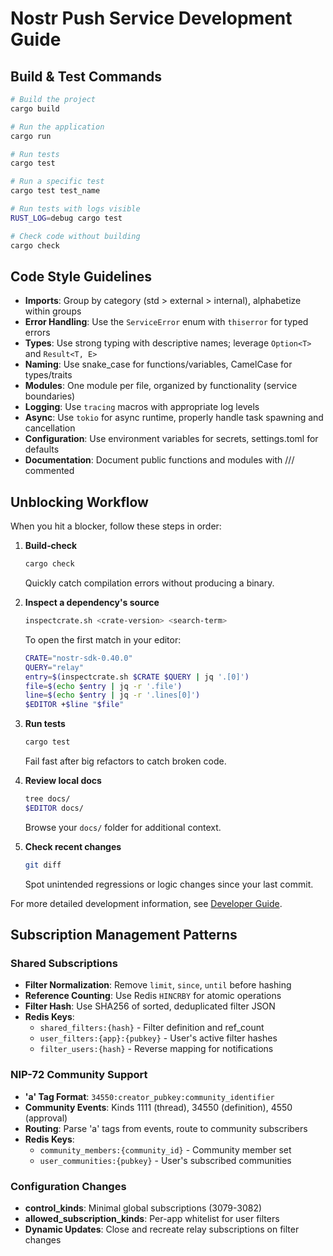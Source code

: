 # Nostr Push Service Development Guide

## Build & Test Commands
```bash
# Build the project
cargo build

# Run the application
cargo run

# Run tests
cargo test

# Run a specific test
cargo test test_name

# Run tests with logs visible
RUST_LOG=debug cargo test

# Check code without building
cargo check
```

## Code Style Guidelines
- **Imports**: Group by category (std > external > internal), alphabetize within groups
- **Error Handling**: Use the `ServiceError` enum with `thiserror` for typed errors
- **Types**: Use strong typing with descriptive names; leverage `Option<T>` and `Result<T, E>`
- **Naming**: Use snake_case for functions/variables, CamelCase for types/traits
- **Modules**: One module per file, organized by functionality (service boundaries)
- **Logging**: Use `tracing` macros with appropriate log levels
- **Async**: Use `tokio` for async runtime, properly handle task spawning and cancellation
- **Configuration**: Use environment variables for secrets, settings.toml for defaults
- **Documentation**: Document public functions and modules with /// commented

## Unblocking Workflow

When you hit a blocker, follow these steps in order:

1. **Build‑check**
   ```bash
   cargo check
   ```
   Quickly catch compilation errors without producing a binary.

2. **Inspect a dependency's source**
   ```bash
   inspectcrate.sh <crate‑version> <search‑term>
   ```
   To open the first match in your editor:
   ```bash
   CRATE="nostr-sdk-0.40.0"
   QUERY="relay"
   entry=$(inspectcrate.sh $CRATE $QUERY | jq '.[0]')
   file=$(echo $entry | jq -r '.file')
   line=$(echo $entry | jq -r '.lines[0]')
   $EDITOR +$line "$file"
   ```

3. **Run tests**
   ```bash
   cargo test
   ```
   Fail fast after big refactors to catch broken code.

4. **Review local docs**
   ```bash
   tree docs/
   $EDITOR docs/
   ```
   Browse your `docs/` folder for additional context.

5. **Check recent changes**
   ```bash
   git diff
   ```
   Spot unintended regressions or logic changes since your last commit.

For more detailed development information, see [Developer Guide](docs/developer-guide.md).

## Subscription Management Patterns

### Shared Subscriptions
- **Filter Normalization**: Remove `limit`, `since`, `until` before hashing
- **Reference Counting**: Use Redis `HINCRBY` for atomic operations
- **Filter Hash**: Use SHA256 of sorted, deduplicated filter JSON
- **Redis Keys**:
  - `shared_filters:{hash}` - Filter definition and ref_count
  - `user_filters:{app}:{pubkey}` - User's active filter hashes
  - `filter_users:{hash}` - Reverse mapping for notifications

### NIP-72 Community Support
- **'a' Tag Format**: `34550:creator_pubkey:community_identifier`
- **Community Events**: Kinds 1111 (thread), 34550 (definition), 4550 (approval)
- **Routing**: Parse 'a' tags from events, route to community subscribers
- **Redis Keys**:
  - `community_members:{community_id}` - Community member set
  - `user_communities:{pubkey}` - User's subscribed communities

### Configuration Changes
- **control_kinds**: Minimal global subscriptions (3079-3082)
- **allowed_subscription_kinds**: Per-app whitelist for user filters
- **Dynamic Updates**: Close and recreate relay subscriptions on filter changes